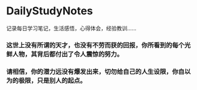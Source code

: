 # DailyStudyNotes
记录每日学习笔记，生活感悟，心得体会，经验教训......<br>
### 这世上没有所谓的天才，也没有不劳而获的回报，你所看到的每个光鲜人物，其背后都付出了令人震惊的努力。<br>
### 请相信，你的潜力远没有爆发出来，切勿给自己的人生设限，你自以为的极限，只是别人的起点。
